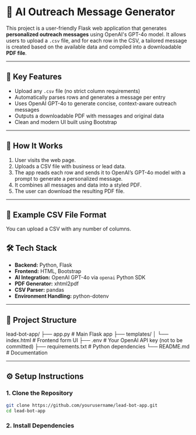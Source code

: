 # 🤖 AI Outreach Message Generator

This project is a user-friendly Flask web application that generates **personalized outreach messages** using OpenAI's GPT-4o model. It allows users to upload a `.csv` file, and for each row in the CSV, a tailored message is created based on the available data and compiled into a downloadable **PDF file**.

---

## 📌 Key Features

- Upload any `.csv` file (no strict column requirements)
- Automatically parses rows and generates a message per entry
- Uses OpenAI GPT-4o to generate concise, context-aware outreach messages
- Outputs a downloadable PDF with messages and original data
- Clean and modern UI built using Bootstrap

---

## 🚀 How It Works

1. User visits the web page.
2. Uploads a CSV file with business or lead data.
3. The app reads each row and sends it to OpenAI’s GPT-4o model with a prompt to generate a personalized message.
4. It combines all messages and data into a styled PDF.
5. The user can download the resulting PDF file.

---

## 🧪 Example CSV File Format

You can upload a CSV with any number of columns.

## 🛠️ Tech Stack

- **Backend:** Python, Flask
- **Frontend:** HTML, Bootstrap
- **AI Integration:** OpenAI GPT-4o via `openai` Python SDK
- **PDF Generator:** xhtml2pdf
- **CSV Parser:** pandas
- **Environment Handling:** python-dotenv

---

## 📁 Project Structure

lead-bot-app/
├── app.py # Main Flask app
├── templates/
│ └── index.html # Frontend form UI
├── .env # Your OpenAI API key (not to be committed)
├── requirements.txt # Python dependencies
└── README.md # Documentation


---

## ⚙️ Setup Instructions

### 1. Clone the Repository

```bash
git clone https://github.com/yourusername/lead-bot-app.git
cd lead-bot-app

```

### 2.  Install Dependencies
